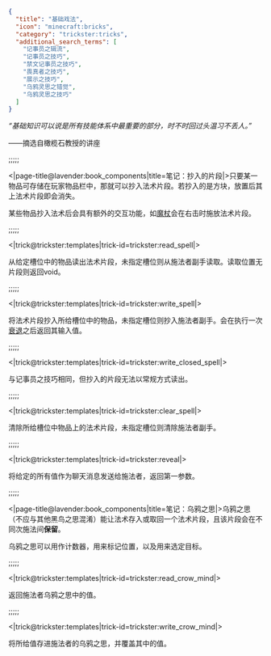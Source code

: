 ```json
{
  "title": "基础戏法",
  "icon": "minecraft:bricks",
  "category": "trickster:tricks",
  "additional_search_terms": [
    "记事员之辑流",
    "记事员之技巧",
    "禁文记事员之技巧",
    "畏真者之技巧",
    "展示之技巧",
    "乌鸦灵思之错觉",
    "乌鸦灵思之技巧"
  ]
}
```

*“基础知识可以说是所有技能体系中最重要的部分，时不时回过头温习不丢人。”*


——摘选自橄榄石教授的讲座

;;;;;

<|page-title@lavender:book_components|title=笔记：抄入的片段|>只要某一物品可存储在玩家物品栏中，那就可以抄入法术片段。若抄入的是方块，放置后其上法术片段即会消失。


某些物品抄入法术后会具有额外的交互功能，如[魔杖](^trickster:items/wand)会在右击时施放法术片段。

;;;;;

<|trick@trickster:templates|trick-id=trickster:read_spell|>

从给定槽位中的物品读出法术片段，未指定槽位则从施法者副手读取。读取位置无片段则返回void。

;;;;;

<|trick@trickster:templates|trick-id=trickster:write_spell|>

将法术片段抄入所给槽位中的物品，未指定槽位则抄入施法者副手。会在执行一次[衰退](^trickster:concepts/fragment_decay)之后返回其输入值。

;;;;;

<|trick@trickster:templates|trick-id=trickster:write_closed_spell|>

与记事员之技巧相同，但抄入的片段无法以常规方式读出。

;;;;;

<|trick@trickster:templates|trick-id=trickster:clear_spell|>

清除所给槽位中物品上的法术片段，未指定槽位则清除施法者副手。

;;;;;

<|trick@trickster:templates|trick-id=trickster:reveal|>

将给定的所有值作为聊天消息发送给施法者，返回第一参数。

;;;;;

<|page-title@lavender:book_components|title=笔记：乌鸦之思|>乌鸦之思（不应与其他黑鸟之思混淆）能让法术存入或取回一个法术片段，且该片段会在不同次施法间**保留**。


乌鸦之思可以用作计数器，用来标记位置，以及用来选定目标。

;;;;;

<|trick@trickster:templates|trick-id=trickster:read_crow_mind|>

返回施法者乌鸦之思中的值。

;;;;;

<|trick@trickster:templates|trick-id=trickster:write_crow_mind|>

将所给值存进施法者的乌鸦之思，并覆盖其中的值。
